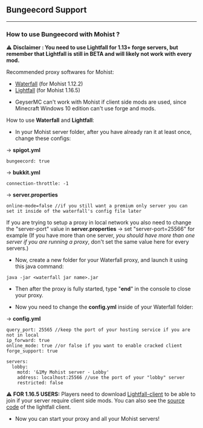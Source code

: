## Bungeecord Support
---

### How to use Bungeecord with Mohist ?

⚠️ **Disclaimer : You need to use Lightfall for 1.13+ forge servers, but remember that Lightfall is still in BETA and will likely not work with every mod.**

Recommended proxy softwares for Mohist:

- [Waterfall](https://papermc.io/downloads#Waterfall) (for Mohist 1.12.2)
- [Lightfall](https://github.com/MohistMC/lightfall) (for Mohist 1.16.5)

* GeyserMC can't work with Mohist if client side mods are used, since Minecraft Windows 10 edition can't use forge and mods.

How to use **Waterfall** and **Lightfall**:

* In your Mohist server folder, after you have already ran it at least once, change these configs:

-> __spigot.yml__
```
bungeecord: true
```
-> __bukkit.yml__
```
connection-throttle: -1
```
-> __server.properties__
```
online-mode=false //if you still want a premium only server you can set it inside of the waterfall's config file later
```
If you are trying to setup a proxy in local network you also need to change the "server-port" value in __server.properties__ -> set "server-port=25566" for example 
(If you have more than one server, *you should have more than one server if you are running a proxy*, don't set the same value here for every servers.)

* Now, create a new folder for your Waterfall proxy, and launch it using this java command:

```
java -jar <waterfall jar name>.jar
```
* Then after the proxy is fully started, type "**end**" in the console to close your proxy.

* Now you need to change the __config.yml__ inside of your Waterfall folder:

-> __config.yml__
```
query_port: 25565 //keep the port of your hosting service if you are not in local
ip_forward: true
online_mode: true //or false if you want to enable cracked client
forge_support: true
```
```
servers:
  lobby:
    motd: '&1My Mohist server - Lobby'
    address: localhost:25566 //use the port of your "lobby" server
    restricted: false
```

⚠️ **FOR 1.16.5 USERS:** Players need to download [Lightfall-client](https://github.com/MohistMC/lightfall-client/releases/download/1.0/lightfallclient-1.0.0.jar) to be able to join if your server require client side mods. You can also see the [source code](https://github.com/ArclightPowered/lightfall-client) of the lightfall client.

* Now you can start your proxy and all your Mohist servers!
